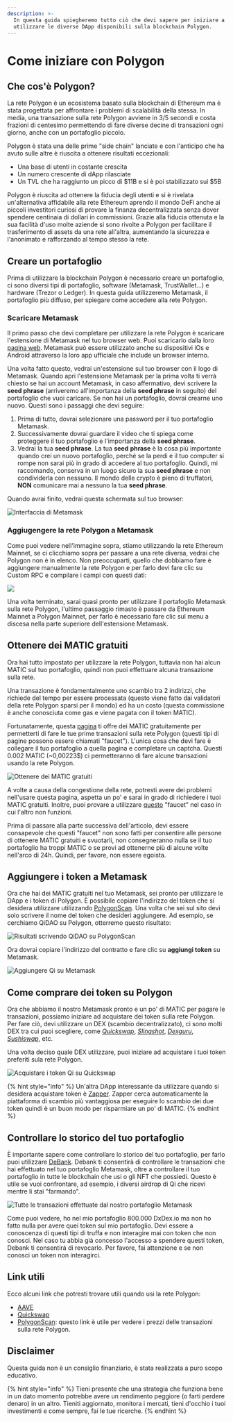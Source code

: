 ```yaml
---
description: >-
  In questa guida spiegheremo tutto ciò che devi sapere per iniziare a
  utilizzare le diverse DApp disponibili sulla blockchain Polygon.
---
```


# Come iniziare con Polygon

## Che cos'è Polygon?

La rete Polygon è un ecosistema basato sulla blockchain di Ethereum ma è stata progettata per affrontare i problemi di scalabilità della stessa. In media, una transazione sulla rete Polygon avviene in 3/5 secondi e costa frazioni di centesimo permettendo di fare diverse decine di transazioni ogni giorno, anche con un portafoglio piccolo.

Polygon è stata una delle prime "side chain" lanciate e con l'anticipo che ha avuto sulle altre è riuscita a ottenere risultati eccezionali:

* Una base di utenti in costante crescita
* Un numero crescente di dApp rilasciate&#x20;
* Un TVL che ha raggiunto un picco di $11B e si è poi stabilizzato sui $5B

Polygon è riuscita ad ottenere la fiducia degli utenti e si è rivelata un'alternativa affidabile alla rete Ethereum aprendo il mondo DeFi anche ai piccoli investitori curiosi di provare la finanza decentralizzata senza dover spendere centinaia di dollari in commissioni. Grazie alla fiducia ottenuta e la sua facilità d'uso molte aziende si sono rivolte a Polygon per facilitare il trasferimento di assets da una rete all'altra, aumentando la sicurezza e l'anonimato e rafforzando al tempo stesso la rete.

## Creare un portafoglio

Prima di utilizzare la blockchain Polygon è necessario creare un portafoglio, ci sono diversi tipi di portafoglio, software (Metamask, TrustWallet...) e hardware (Trezor o Ledger). In questa guida utilizzeremo Metamask, il portafoglio più diffuso, per spiegare come accedere alla rete Polygon.&#x20;

### Scaricare Metamask

Il primo passo che devi completare per utilizzare la rete Polygon è scaricare l'estensione di Metamask nel tuo browser web. Puoi scaricarlo dalla loro [pagina web](https://metamask.io/index.html). Metamask può essere utilizzato anche su dispositivi iOs e Android attraverso la loro app ufficiale che include un browser interno.

Una volta fatto questo, vedrai un'estensione sul tuo browser con il logo di Metamask. Quando apri l'estensione Metamask per la prima volta ti verrà chiesto se hai un account Metamask, in caso affermativo, devi scrivere la **seed phrase** (arriveremo all'importanza della **seed phrase** in seguito) del portafoglio che vuoi caricare. Se non hai un portafoglio, dovrai crearne uno nuovo. Questi sono i passaggi che devi seguire:

1. Prima di tutto, dovrai selezionare una password per il tuo portafoglio Metamask.
2. Successivamente dovrai guardare il video che ti spiega come proteggere il tuo portafoglio e l'importanza della **seed phrase**.
3. Vedrai la tua **seed phrase**. La tua **seed** **phrase** è la cosa più importante quando crei un nuovo portafoglio, perché se la perdi e il tuo computer si rompe non sarai più in grado di accedere al tuo portafoglio. Quindi, mi raccomando, conserva in un luogo sicuro la sua **seed phrase** e non condividerla con nessuno. Il mondo delle crypto è pieno di truffatori, **NON** comunicare mai a nessuno la tua **seed phrase**.

Quando avrai finito, vedrai questa schermata sul tuo browser:

![Interfaccia di Metamask](<../../.gitbook/assets/image (18).png>)

### Aggiugengere la rete Polygon a Metamask

Come puoi vedere nell'immagine sopra, stiamo utilizzando la rete Ethereum Mainnet, se ci clicchiamo sopra per passare a una rete diversa, vedrai che Polygon non è in elenco. Non preoccuparti, quello che dobbiamo fare è aggiungere manualmente la rete Polygon e per farlo devi fare clic su Custom RPC e compilare i campi con questi dati:

![](<../../.gitbook/assets/image (20).png>)

Una volta terminato, sarai quasi pronto per utilizzare il portafoglio Metamask sulla rete Polygon, l'ultimo passaggio rimasto è passare da Ethereum Mainnet a Polygon Mainnet, per farlo è necessario fare clic sul menu a discesa nella parte superiore dell'estensione Metamask.

## Ottenere dei MATIC gratuiti

Ora hai tutto impostato per utilizzare la rete Polygon, tuttavia non hai alcun MATIC sul tuo portafoglio, quindi non puoi effettuare alcuna transazione sulla rete.&#x20;

Una transazione è fondamentalmente uno scambio tra 2 indirizzi, che richiede del tempo per essere processata (questo viene fatto dai validatori della rete Polygon sparsi per il mondo) ed ha un costo (questa commissione è anche conosciuta come gas e viene pagata con il token MATIC).

Fortunatamente, questa [pagina](https://matic.supply) ti offre dei MATIC gratuitamente per permetterti di fare le tue prime transazioni sulla rete Polygon (questi tipi di pagine possono essere chiamati "faucet"). L'unica cosa che devi fare è collegare il tuo portafoglio a quella pagina e completare un captcha. Questi 0.002 MATIC (\~0,00223$) ci permetteranno di fare alcune transazioni usando la rete Polygon.

![Ottenere dei MATIC gratuiti](<../../.gitbook/assets/image (23).png>)

A volte a causa della congestione della rete, potresti avere dei problemi nell'usare questa pagina, aspetta un po' e sarai in grado di richiedere i tuoi MATIC gratuiti. Inoltre, puoi provare a utilizzare [questo](https://macncheese.finance/matic-polygon-mainnet-faucet.php) "faucet" nel caso in cui l'altro non funzioni.

Prima di passare alla parte successiva dell'articolo, devi essere consapevole che questi "faucet" non sono fatti per consentire alle persone di ottenere MATIC gratuiti e svuotarli, non consegneranno nulla se il tuo portafoglio ha troppi MATIC o se provi ad ottenerne più di alcune volte nell'arco di 24h. Quindi, per favore, non essere egoista.

## Aggiungere i token a Metamask

Ora che hai dei MATIC gratuiti nel tuo Metamask, sei pronto per utilizzare le DApp e i token di Polygon. È possibile copiare l'indirizzo del token che si desidera utilizzare utilizzando [PolygonScan](https://polygonscan.com). Una volta che sei sul sito devi solo scrivere il nome del token che desideri aggiungere. Ad esempio, se cerchiamo QiDAO su Polygon, otterremo questo risultato:

![Risultati scrivendo QiDAO su PolygonScan](<../../.gitbook/assets/image (24).png>)

Ora dovrai copiare l'indirizzo del contratto e fare clic su **aggiungi token** su Metamask.

![Aggiungere Qi su Metamask](<../../.gitbook/assets/image (25).png>)

## Come comprare dei token su Polygon

Ora che abbiamo il nostro Metamask pronto e un po' di MATIC per pagare le transazioni, possiamo iniziare ad acquistare dei token sulla rete Polygon. Per fare ciò, devi utilizzare un DEX (scambio decentralizzato), ci sono molti DEX tra cui puoi scegliere, come [_Quickswap_](https://quickswap.exchange/#/swap), [_Slingshot_](https://app.slingshot.finance/trade/m/MATIC/USDC), [_Dexguru_](https://dex.guru), [_Sushiswap_](https://app.sushi.com/swap), etc.&#x20;

Una volta deciso quale DEX utilizzare, puoi iniziare ad acquistare i tuoi token preferiti sula rete Polygon.

![Acquistare i token Qi su Quickswap](<../../.gitbook/assets/image (26).png>)

{% hint style="info" %}
Un'altra DApp interessante da utilizzare quando si desidera acquistare token è [Zapper](https://zapper.fi/es/exchange). Zapper cerca automaticamente la piattaforma di scambio più vantaggiosa per eseguire lo scambio dei due token quindi è un buon modo per risparmiare un po' di MATIC.
{% endhint %}



## Controllare lo storico del tuo portafoglio

È importante sapere come controllare lo storico del tuo portafoglio, per farlo puoi utilizzare [DeBank](https://debank.com). Debank ti consentirà di controllare le transazioni che hai effettuato nel tuo portafoglio Metamask, oltre a controllare il tuo portafoglio in tutte le blockchain che usi o gli NFT che possiedi. Questo è utile se vuoi confrontare, ad esempio, i diversi airdrop di Qi che ricevi mentre li stai "farmando".

![Tutte le transazioni effettuate dal nostro portafoglio Metamask](<../../.gitbook/assets/image (27).png>)

Come puoi vedere, ho nel mio portafoglio 800.000 DxDex.io ma non ho fatto nulla per avere quei token sul mio portafoglio. Devi essere a conoscenza di questi tipi di truffa e non interagire mai con token che non conosci. Nel caso tu abbia già concesso l'accesso a spendere questi token, Debank ti consentirà di revocarlo. Per favore, fai attenzione e se non conosci un token non interagirci.

## Link utili

Ecco alcuni link che potresti trovare utili quando usi la rete Polygon:

* [AAVE](https://app.aave.com)
* [Quickswap](https://quickswap.exchange/#/swap)
* [PolygonScan](https://polygonscan.com/gastracker/): questo link è utile per vedere i prezzi delle transazioni sulla rete Polygon.

## Disclaimer

Questa guida non è un consiglio finanziario, è stata realizzata a puro scopo educativo.&#x20;

{% hint style="info" %}
Tieni presente che una strategia che funziona bene in un dato momento potrebbe avere un rendimento peggiore (o farti perdere denaro) in un altro. Tieniti aggiornato, monitora i mercati, tieni d'occhio i tuoi investimenti e come sempre, fai le tue ricerche.
{% endhint %}
